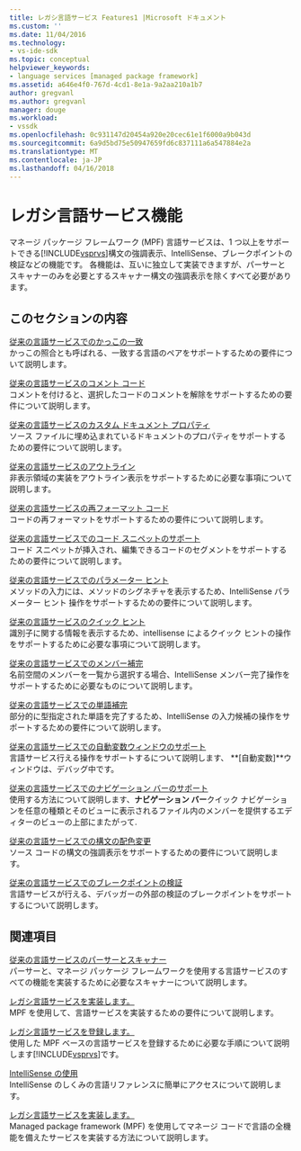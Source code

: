 ```yaml
---
title: レガシ言語サービス Features1 |Microsoft ドキュメント
ms.custom: ''
ms.date: 11/04/2016
ms.technology:
- vs-ide-sdk
ms.topic: conceptual
helpviewer_keywords:
- language services [managed package framework]
ms.assetid: a646e4f0-767d-4cd1-8e1a-9a2aa210a1b7
author: gregvanl
ms.author: gregvanl
manager: douge
ms.workload:
- vssdk
ms.openlocfilehash: 0c931147d20454a920e20cec61e1f6000a9b043d
ms.sourcegitcommit: 6a9d5bd75e50947659fd6c837111a6a547884e2a
ms.translationtype: MT
ms.contentlocale: ja-JP
ms.lasthandoff: 04/16/2018
---
```

# <a name="legacy-language-service-features"></a>レガシ言語サービス機能
マネージ パッケージ フレームワーク (MPF) 言語サービスは、1 つ以上をサポートできる[!INCLUDE[vsprvs](../../code-quality/includes/vsprvs_md.md)]構文の強調表示、IntelliSense、ブレークポイントの検証などの機能です。 各機能は、互いに独立して実装できますが、パーサーとスキャナーのみを必要とするスキャナー構文の強調表示を除くすべて必要があります。  
  
## <a name="in-this-section"></a>このセクションの内容  
 [従来の言語サービスでのかっこの一致](../../extensibility/internals/brace-matching-in-a-legacy-language-service.md)  
 かっこの照合とも呼ばれる、一致する言語のペアをサポートするための要件について説明します。  
  
 [従来の言語サービスのコメント コード](../../extensibility/internals/commenting-code-in-a-legacy-language-service.md)  
 コメントを付けると、選択したコードのコメントを解除をサポートするための要件について説明します。  
  
 [従来の言語サービスのカスタム ドキュメント プロパティ](../../extensibility/internals/custom-document-properties-in-a-legacy-language-service.md)  
 ソース ファイルに埋め込まれているドキュメントのプロパティをサポートするための要件について説明します。  
  
 [従来の言語サービスのアウトライン](../../extensibility/internals/outlining-in-a-legacy-language-service.md)  
 非表示領域の実装をアウトライン表示をサポートするために必要な事項について説明します。  
  
 [従来の言語サービスの再フォーマット コード](../../extensibility/internals/reformatting-code-in-a-legacy-language-service.md)  
 コードの再フォーマットをサポートするための要件について説明します。  
  
 [従来の言語サービスでのコード スニペットのサポート](../../extensibility/internals/support-for-code-snippets-in-a-legacy-language-service.md)  
 コード スニペットが挿入され、編集できるコードのセグメントをサポートするための要件について説明します。  
  
 [従来の言語サービスでのパラメーター ヒント](../../extensibility/internals/parameter-info-in-a-legacy-language-service2.md)  
 メソッドの入力には、メソッドのシグネチャを表示するため、IntelliSense パラメーター ヒント 操作をサポートするための要件について説明します。  
  
 [従来の言語サービスのクイック ヒント](../../extensibility/internals/quick-info-in-a-legacy-language-service.md)  
 識別子に関する情報を表示するため、intellisense によるクイック ヒントの操作をサポートするために必要な事項について説明します。  
  
 [従来の言語サービスでのメンバー補完](../../extensibility/internals/member-completion-in-a-legacy-language-service.md)  
 名前空間のメンバーを一覧から選択する場合、IntelliSense メンバー完了操作をサポートするために必要なものについて説明します。  
  
 [従来の言語サービスでの単語補完](../../extensibility/internals/word-completion-in-a-legacy-language-service.md)  
 部分的に型指定された単語を完了するため、IntelliSense の入力候補の操作をサポートするための要件について説明します。  
  
 [従来の言語サービスでの自動変数ウィンドウのサポート](../../extensibility/internals/support-for-the-autos-window-in-a-legacy-language-service.md)  
 言語サービス行える操作をサポートするについて説明します、 **[自動変数]**ウィンドウは、デバッグ中です。  
  
 [従来の言語サービスでのナビゲーション バーのサポート](../../extensibility/internals/support-for-the-navigation-bar-in-a-legacy-language-service.md)  
 使用する方法について説明します、**ナビゲーション バー**クイック ナビゲーションを任意の種類とそのビューに表示されるファイル内のメンバーを提供するエディターのビューの上部にまたがって.  
  
 [従来の言語サービスでの構文の配色変更](../../extensibility/internals/syntax-colorizing-in-a-legacy-language-service.md)  
 ソース コードの構文の強調表示をサポートするための要件について説明します。  
  
 [従来の言語サービスでのブレークポイントの検証](../../extensibility/internals/validating-breakpoints-in-a-legacy-language-service.md)  
 言語サービスが行える、デバッガーの外部の検証のブレークポイントをサポートするについて説明します。  
  
## <a name="related-sections"></a>関連項目  
 [従来の言語サービスのパーサーとスキャナー](../../extensibility/internals/legacy-language-service-parser-and-scanner.md)  
 パーサーと、マネージ パッケージ フレームワークを使用する言語サービスのすべての機能を実装するために必要なスキャナーについて説明します。  
  
 [レガシ言語サービスを実装します。](../../extensibility/internals/implementing-a-legacy-language-service2.md)  
 MPF を使用して、言語サービスを実装するための要件について説明します。  
  
 [レガシ言語サービスを登録します。](../../extensibility/internals/registering-a-legacy-language-service1.md)  
 使用した MPF ベースの言語サービスを登録するために必要な手順について説明します[!INCLUDE[vsprvs](../../code-quality/includes/vsprvs_md.md)]です。  
  
 [IntelliSense の使用](../../ide/using-intellisense.md)  
 IntelliSense のしくみの言語リファレンスに簡単にアクセスについて説明します。  
  
 [レガシ言語サービスを実装します。](../../extensibility/internals/implementing-a-legacy-language-service1.md)  
 Managed package framework (MPF) を使用してマネージ コードで言語の全機能を備えたサービスを実装する方法について説明します。